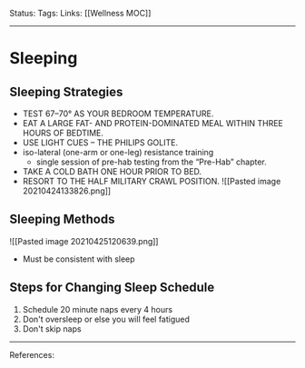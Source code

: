Status:
Tags:
Links: [[Wellness MOC]]
___
# Sleeping
## Sleeping Strategies
- TEST 67–70° AS YOUR BEDROOM TEMPERATURE.
- EAT A LARGE FAT- AND PROTEIN-DOMINATED MEAL WITHIN THREE HOURS OF BEDTIME.
- USE LIGHT CUES – THE PHILIPS GOLITE.
- iso-lateral (one-arm or one-leg) resistance training
	- single session of pre-hab testing from the “Pre-Hab” chapter.
- TAKE A COLD BATH ONE HOUR PRIOR TO BED.
- RESORT TO THE HALF MILITARY CRAWL POSITION.
![[Pasted image 20210424133826.png]]
## Sleeping Methods
![[Pasted image 20210425120639.png]]
- Must be consistent with sleep
## Steps for Changing Sleep Schedule
1. Schedule 20 minute naps every 4 hours
2. Don't oversleep or else you will feel fatigued
3. Don't skip naps
___
References: